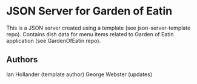 # JSON Server for Garden of Eatin
This is a JSON server created using a template (see json-server-template repo). Contains dish data for menu items related to Garden of Eatin application (see GardenOfEatin repo).

## Authors
Ian Hollander (template author)
George Webster (updates)